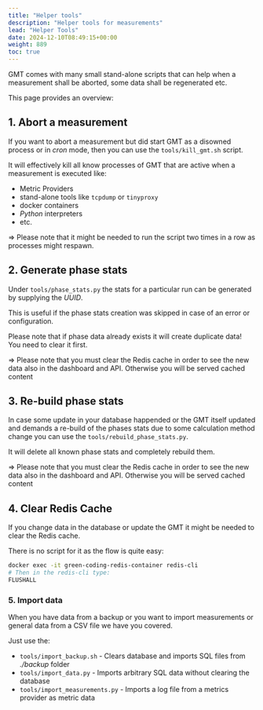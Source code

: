 ```yaml
---
title: "Helper tools"
description: "Helper tools for measurements"
lead: "Helper Tools"
date: 2024-12-10T08:49:15+00:00
weight: 889
toc: true
---
```



GMT comes with many small stand-alone scripts that can help when a measurement shall be aborted, some data
shall be regenerated etc.

This page provides an overview:


## 1. Abort a measurement

If you want to abort a measurement but did start GMT as a disowned process or in *cron* mode, then you can use the
`tools/kill_gmt.sh` script.

It will effectively kill all know processes of GMT that are active when a measurement is executed like:
- Metric Providers
- stand-alone tools like `tcpdump` or `tinyproxy`
- docker containers
- *Python* interpreters 
- etc.

=> Please note that it might be needed to run the script two times in a row as processes might respawn.

## 2. Generate phase stats

Under `tools/phase_stats.py` the stats for a particular run can be generated by supplying the *UUID*.

This is useful if the phase stats creation was skipped in case of an error or configuration.

Please note that if phase data already exists it will create duplicate data! You need to clear it first.

=> Please note that you must clear the Redis cache in order to see the new data also in the dashboard and API. Otherwise
you will be served cached content

## 3. Re-build phase stats

In case some update in your database happended or the GMT itself updated and demands a re-build of the phases stats
due to some calculation method change you can use the `tools/rebuild_phase_stats.py`.

It will delete all known phase stats and completely rebuild them.

=> Please note that you must clear the Redis cache in order to see the new data also in the dashboard and API. Otherwise
you will be served cached content

## 4. Clear Redis Cache

If you change data in the database or update the GMT it might be needed to clear the Redis cache.

There is no script for it as the flow is quite easy:

```bash
docker exec -it green-coding-redis-container redis-cli
# Then in the redis-cli type: 
FLUSHALL
```

### 5. Import data

When you have data from a backup or you want to import measurements or general data from a CSV file we have you covered.

Just use the:
- `tools/import_backup.sh` - Clears database and imports SQL files from *./backup* folder
- `tools/import_data.py` - Imports arbitrary SQL data without clearing the database
- `tools/import_measurements.py` - Imports a log file from a metrics provider as metric data